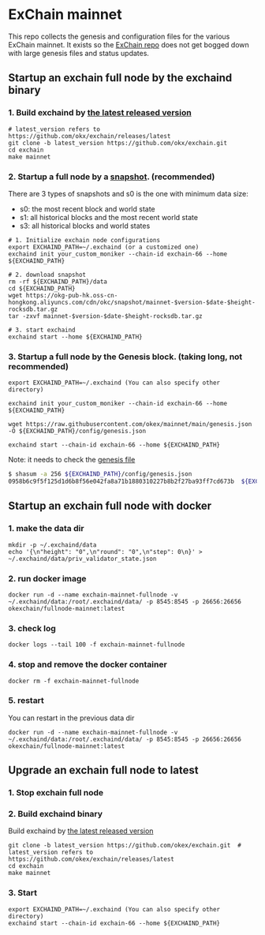 # ExChain mainnet

This repo collects the genesis and configuration files for the various ExChain
mainnet. It exists so the [ExChain repo](https://github.com/okex/exchain)
does not get bogged down with large genesis files and status updates.


## Startup an exchain full node by the exchaind binary

### 1. Build exchaind by [the latest released version](https://github.com/okx/exchain/releases/latest)
```
# latest_version refers to https://github.com/okx/exchain/releases/latest
git clone -b latest_version https://github.com/okx/exchain.git  
cd exchain
make mainnet
```

### 2. Startup a full node by a [snapshot](https://static.okex.org/cdn/okc/snapshot/index.html). (recommended)
There are 3 types of snapshots and s0 is the one with minimum data size:
- s0: the most recent block and world state
- s1: all historical blocks and the most recent world state
- s3: all historical blocks and world states

```
# 1. Initialize exchain node configurations
export EXCHAIND_PATH=~/.exchaind (or a customized one)
exchaind init your_custom_moniker --chain-id exchain-66 --home ${EXCHAIND_PATH}

# 2. download snapshot
rm -rf ${EXCHAIND_PATH}/data
cd ${EXCHAIND_PATH}
wget https://okg-pub-hk.oss-cn-hongkong.aliyuncs.com/cdn/okc/snapshot/mainnet-$version-$date-$height-rocksdb.tar.gz
tar -zxvf mainnet-$version-$date-$height-rocksdb.tar.gz

# 3. start exchaind
exchaind start --home ${EXCHAIND_PATH}
```

### 3. Startup a full node by the Genesis block. (taking long, not recommended)

```
export EXCHAIND_PATH=~/.exchaind (You can also specify other directory)

exchaind init your_custom_moniker --chain-id exchain-66 --home ${EXCHAIND_PATH}

wget https://raw.githubusercontent.com/okex/mainnet/main/genesis.json -O ${EXCHAIND_PATH}/config/genesis.json

exchaind start --chain-id exchain-66 --home ${EXCHAIND_PATH}
```

Note: it needs to check the [genesis file](https://raw.githubusercontent.com/okex/mainnet/main/genesis.json)

```bash
$ shasum -a 256 ${EXCHAIND_PATH}/config/genesis.json
0958b6c9f5f125d1d6b8f56e042fa8a71b1880310227b8b2f27ba93ff7cd673b  ${EXCHAIND_PATH}/config/genesis.json
```



## Startup an exchain full node with docker
### 1. make the data dir
```shell
mkdir -p ~/.exchaind/data
echo '{\n"height": "0",\n"round": "0",\n"step": 0\n}' > ~/.exchaind/data/priv_validator_state.json
```

### 2. run docker image
```shell
docker run -d --name exchain-mainnet-fullnode -v ~/.exchaind/data:/root/.exchaind/data/ -p 8545:8545 -p 26656:26656 okexchain/fullnode-mainnet:latest
```

### 3. check log
```shell
docker logs --tail 100 -f exchain-mainnet-fullnode
```

### 4. stop and remove the docker container
```shell
docker rm -f exchain-mainnet-fullnode
```

### 5. restart
You can restart in the previous data dir
```shell
docker run -d --name exchain-mainnet-fullnode -v ~/.exchaind/data:/root/.exchaind/data/ -p 8545:8545 -p 26656:26656 okexchain/fullnode-mainnet:latest
```


## Upgrade an exchain full node to latest

### 1. Stop exchain  full node
### 2. Build exchaind binary
Build exchaind by [the latest released version](https://github.com/okex/exchain/releases/latest)
```
git clone -b latest_version https://github.com/okex/exchain.git  # latest_version refers to https://github.com/okex/exchain/releases/latest
cd exchain
make mainnet
```
### 3. Start
```
export EXCHAIND_PATH=~/.exchaind (You can also specify other directory)
exchaind start --chain-id exchain-66 --home ${EXCHAIND_PATH}
```

